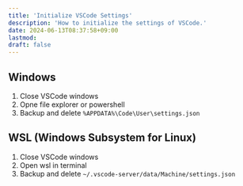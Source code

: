 ```yaml
---
title: 'Initialize VSCode Settings'
description: 'How to initialize the settings of VSCode.'
date: 2024-06-13T08:37:58+09:00
lastmod: 
draft: false
---
```


## Windows

1. Close VSCode windows
2. Opne file explorer or powershell
3. Backup and delete `%APPDATA%\Code\User\settings.json`

## WSL (Windows Subsystem for Linux)

1. Close VSCode windows
2. Open wsl in terminal
3. Backup and delete `~/.vscode-server/data/Machine/settings.json`
